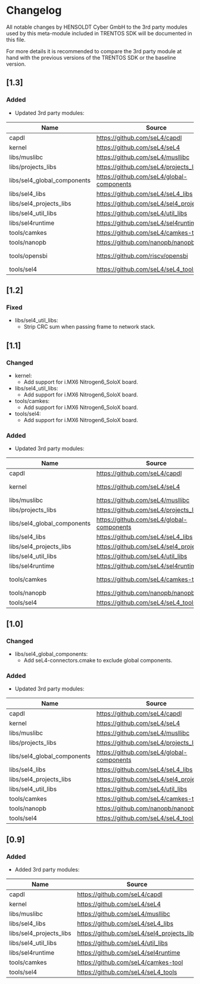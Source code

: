 # Changelog

All notable changes by HENSOLDT Cyber GmbH to the 3rd party modules used by this
meta-module included in TRENTOS SDK will be documented in this file.

For more details it is recommended to compare the 3rd party module at hand with
the previous versions of the TRENTOS SDK or the baseline version.

## [1.3]

### Added

- Updated 3rd party modules:

| Name                        | Source                                       | Commit (Tag)         |
|-----------------------------|----------------------------------------------|----------------------|
| capdl                       | <https://github.com/seL4/capdl>              | 1995a5292aea         |
| kernel                      | <https://github.com/seL4/seL4>               | b384dc02af78         |
| libs/muslibc                | <https://github.com/seL4/musllibc>           | c7aa943a2ad4         |
| libs/projects_libs          | <https://github.com/seL4/projects_libs>      | baf58d797b2e         |
| libs/sel4_global_components | <https://github.com/seL4/global-components>  | 3cde1557ee59         |
| libs/sel4_libs              | <https://github.com/seL4/seL4_libs>          | 3678de2c63c2         |
| libs/sel4_projects_libs     | <https://github.com/seL4/sel4_projects_libs> | 2e30fdeb1d32         |
| libs/sel4_util_libs         | <https://github.com/seL4/util_libs>          | c3c3733f0a31         |
| libs/sel4runtime            | <https://github.com/seL4/sel4runtime>        | 93f86fa39084         |
| tools/camkes                | <https://github.com/seL4/camkes-tool>        | 3a5901387395         |
| tools/nanopb                | <https://github.com/nanopb/nanopb>           | 847ac296b509         |
| tools/opensbi               | <https://github.com/riscv/opensbi>           | 234ed8e427f4 (v.0.9) |
| tools/sel4                  | <https://github.com/seL4/seL4_tools>         | 6211394b3f83         |

## [1.2]

### Fixed

- libs/sel4_util_libs:
  - Strip CRC sum when passing frame to network stack.

## [1.1]

### Changed

- kernel:
  - Add support for i.MX6 Nitrogen6_SoloX board.
- libs/sel4_util_libs:
  - Add support for i.MX6 Nitrogen6_SoloX board.
- tools/camkes:
  - Add support for i.MX6 Nitrogen6_SoloX board.
- tools/sel4:
  - Add support for i.MX6 Nitrogen6_SoloX board.

### Added

- Updated 3rd party modules:

| Name                        | Source                                       | Commit (Tag)                |
|-----------------------------|----------------------------------------------|-----------------------------|
| capdl                       | <https://github.com/seL4/capdl>              | c43be6b80676                |
| kernel                      | <https://github.com/seL4/seL4>               | dc83859f6a22 (12.0.0)       |
| libs/muslibc                | <https://github.com/seL4/musllibc>           | 4a8335b2248d                |
| libs/projects_libs          | <https://github.com/seL4/projects_libs>      | 88736edacee0                |
| libs/sel4_global_components | <https://github.com/seL4/global-components>  | 34797e42bdfd                |
| libs/sel4_libs              | <https://github.com/seL4/seL4_libs>          | 74de7febfdf9                |
| libs/sel4_projects_libs     | <https://github.com/seL4/sel4_projects_libs> | 3bb4f1334b89                |
| libs/sel4_util_libs         | <https://github.com/seL4/util_libs>          | 3e406b59f61b                |
| libs/sel4runtime            | <https://github.com/seL4/sel4runtime>        | 2755b9d840a4                |
| tools/camkes                | <https://github.com/seL4/camkes-tool>        | 891ce6f26170 (camkes-3.9.0) |
| tools/nanopb                | <https://github.com/nanopb/nanopb>           | 847ac296b509                |
| tools/sel4                  | <https://github.com/seL4/seL4_tools>         | 31d847ce5f59                |

## [1.0]

### Changed

- libs/sel4_global_components:
  - Add seL4-connectors.cmake to exclude global components.

### Added

- Updated 3rd party modules:

| Name                        | Source                                       | Commit (Tag) |
|-----------------------------|----------------------------------------------|--------------|
| capdl                       | <https://github.com/seL4/capdl>              | cb30c4b7bf15 |
| kernel                      | <https://github.com/seL4/seL4>               | d84e2bfae989 |
| libs/muslibc                | <https://github.com/seL4/musllibc>           | 2af3006b0ccf |
| libs/projects_libs          | <https://github.com/seL4/projects_libs>      | cfbfec4d8730 |
| libs/sel4_global_components | <https://github.com/seL4/global-components>  | 3bf7643ffc2d |
| libs/sel4_libs              | <https://github.com/seL4/seL4_libs>          | a46a435a596c |
| libs/sel4_projects_libs     | <https://github.com/seL4/sel4_projects_libs> | 8dc52bb3181b |
| libs/sel4_util_libs         | <https://github.com/seL4/util_libs>          | 5330b55c07d9 |
| tools/camkes                | <https://github.com/seL4/camkes-tool>        | b49512fa2ec7 |
| tools/nanopb                | <https://github.com/nanopb/nanopb>           | 847ac296b509 |
| tools/sel4                  | <https://github.com/seL4/seL4_tools>         | 3f04d3acd67a |

## [0.9]

### Added

- Added 3rd party modules:

| Name                    | Source                                       | Commit (Tag) |
|-------------------------|----------------------------------------------|--------------|
| capdl                   | <https://github.com/seL4/capdl>              | ff50aee8272f |
| kernel                  | <https://github.com/seL4/seL4>               | 735b154abbcd |
| libs/muslibc            | <https://github.com/seL4/musllibc>           | a0a3af0e3a54 |
| libs/sel4_libs          | <https://github.com/seL4/seL4_libs>          | 996f4e635a78 |
| libs/sel4_projects_libs | <https://github.com/seL4/sel4_projects_libs> | 60b20d1d346b |
| libs/sel4_util_libs     | <https://github.com/seL4/util_libs>          | 5f213acb9a30 |
| libs/sel4runtime        | <https://github.com/seL4/sel4runtime>        | 8fddd5e8c1d7 |
| tools/camkes            | <https://github.com/seL4/camkes-tool>        | 4b53b1187fd1 |
| tools/sel4              | <https://github.com/seL4/seL4_tools>         | 149182809113 |

